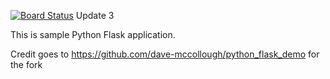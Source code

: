 [![Board Status](https://dev.azure.com/ITSkill365DevOps/c527abf7-d198-4953-96c7-f8ebe8584733/16aee154-db81-4fe8-bf57-a1f0ef53f905/_apis/work/boardbadge/77973cd3-ba7f-4e78-addd-a2afadd61bcc)](https://dev.azure.com/ITSkill365DevOps/c527abf7-d198-4953-96c7-f8ebe8584733/_boards/board/t/16aee154-db81-4fe8-bf57-a1f0ef53f905/Microsoft.RequirementCategory)
Update 3

This is sample Python Flask application.

Credit goes to https://github.com/dave-mccollough/python_flask_demo for the fork
